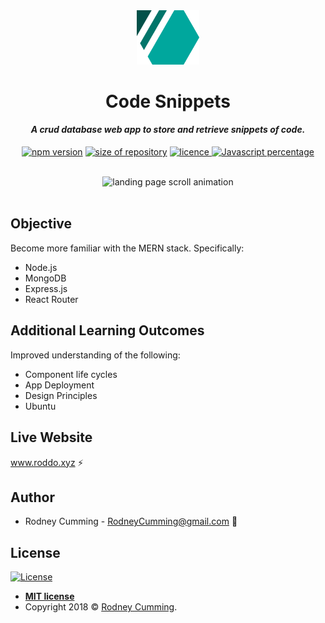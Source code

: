 <div align="center">
 <img src="./src/images/logo-fade.svg" width="100" alt="R logo">
 <br>
 <h1 size="+2">Code Snippets</h1>
 <h4><i>A crud database web app to store and retrieve snippets of code.</i></h4>

 <p align="center">
    <a href="https://www.npmjs.com/package/npm/v/6.4.1" target="_blank"><img
    	alt="npm version"
    	src="https://img.shields.io/badge/npm-6.4.1-brightgreen.svg"></a>
    <a href="#"><img
    	alt="size of repository"
    	src="https://img.shields.io/badge/Size-4.24%20MB-green.svg"></a>
    <a href="https://badges.mit-license.org/" target="_blank"><img
    	alt="licence"
    	src="https://img.shields.io/packagist/l/doctrine/orm.svg">
	</a>
    <a href="#" target="_blank"><img
    	alt="Javascript percentage"
    	src="https://img.shields.io/badge/Javascript-57.5%25-red.svg">
	</a>
</p>
<br>
 <img src="./readme-images/screen-capture.gif" width="700" alt="landing page scroll animation">
</div>
<br>

## Objective

Become more familiar with the MERN stack. Specifically:

- Node.js
- MongoDB
- Express.js
- React Router

## Additional Learning Outcomes

Improved understanding of the following:

- Component life cycles
- App Deployment
- Design Principles
- Ubuntu

## Live Website

www.roddo.xyz :zap:

## Author

- Rodney Cumming - RodneyCumming@gmail.com :email:

## License

[![License](https://img.shields.io/packagist/l/doctrine/orm.svg)](http://badges.mit-license.org)

- **[MIT license](http://badges.mit-license.org)**
- Copyright 2018 © <a href="http://fvcproductions.com" target="_blank">Rodney Cumming</a>.
